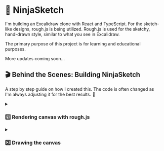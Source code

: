 # 🎨 NinjaSketch

I'm building an Excalidraw clone with React and TypeScript. For the sketch-like designs, rough.js is being utilized. Rough.js is used for the sketchy, hand-drawn style, similar to what you see in Excalidraw.

The primary purpose of this project is for learning and educational purposes.

More updates coming soon...

## 🎬 Behind the Scenes: Building NinjaSketch
 
A step by step guide on how I created this. The code is often changed as I'm always adjusting it for the best results. 🔮

<details> 
<summary><h3> 1️⃣ Rendering canvas with rough.js </h3> </summary>  

In the `useLayoutEffect`, I first grab the canvas from the webpage and prepare it for drawing. I'm doing this because I don't want old sketches to mix with the new one, ensuring a clean and clear drawing every time.

It clears any previous drawings to start fresh. Then, I use rough.js to make the drawings look sketchy and hand-drawn.

A rectangle is drawn on this prepared canvas. All of this is done before the browser updates the display, which means the drawing appears all at once.

```javascript
import { useLayoutEffect } from "react";
import rough from "roughjs";

export default function App() {
  useLayoutEffect(() => {
    const canvas = document.getElementById("canvas") as HTMLCanvasElement;
    const context = canvas.getContext("2d") as CanvasRenderingContext2D;
    context.clearRect(0, 0, canvas.width, canvas.height);

    const roughCanvas = rough.canvas(canvas);
    const rect = roughCanvas.rectangle(10, 10, 200, 200);
    roughCanvas.draw(rect);
  });

  return (
    <div>
      <canvas id="canvas" width={window.innerWidth} height={window.innerHeight}>
        Canvas
      </canvas>
    </div>
  );
}
```
</details>
<details>
<summary><h3>2️⃣ Drawing the canvas</h3> </summary>  

When I press the mouse down, the `handleMouseDown` function activates. It indicates I'm starting to draw by setting the `drawing` state to true. This means I'm beginning a new shape right where my cursor is at. The shape I draw, a line or rectangle, is decided by my previous choice and tracked by the `elementType` state, and the radio buttons let me switch between lines and rectangles.

While I move the mouse, the `handleMouseMove` function activates. If I'm drawing, the shape follows my cursor.

On the technical side, I find the last drawing I started with `const index = elements.length - 1;`. I then capture my mouse's current position with `const { clientX, clientY } = event;`. The `const { x1, y1 } = elements[index];` gets the starting point of my current shape, basically marking the first corner or line end. Using the initial and current positions, I update the shape I'm drawing with `const updateElement = createElement(x1, y1, clientX, clientY);`. Next, I make a copy of all my drawings and update the most recent one, the shape I'm currently changing, with the new version. This updated collection is then saved back into the `elements` state.

The drawing stops when I release the mouse, which the `handleMouseUp` function handles, ending the drawing.

I store every stroke and shape in an array, which is the `elements` state, and `useLayoutEffect` redraws the canvas with each new addition.

The clear button empties the array for a fresh canvas.

```javascript
import { MouseEvent, useLayoutEffect, useState } from "react";
import rough from "roughjs";

type ElementType = {
  x1: number;
  y1: number;
  x2: number;
  y2: number;
  // TODO: add type
  // eslint-disable-next-line @typescript-eslint/no-explicit-any
  roughElement: any;
};

export default function App() {
  const [elements, setElements] = useState<ElementType[]>([]);
  const [drawing, setDrawing] = useState(false);
  const [elementType, setElementType] = useState<"line" | "rectangle">("line");

  const generator = rough.generator();

  const createElement = (
    x1: number,
    y1: number,
    x2: number,
    y2: number
  ): ElementType => {
    const roughElement =
      elementType === "line"
        ? generator.line(x1, y1, x2, y2)
        : generator.rectangle(x1, y1, x2 - x1, y2 - y1);
    return { x1, y1, x2, y2, roughElement };
  };

  useLayoutEffect(() => {
    const canvas = document.getElementById("canvas") as HTMLCanvasElement;
    const context = canvas.getContext("2d") as CanvasRenderingContext2D;
    context.clearRect(0, 0, canvas.width, canvas.height);
    const roughCanvas = rough.canvas(canvas);
    elements.forEach(({ roughElement }) => {
      roughCanvas.draw(roughElement);
    });
  }, [elements]);

  const handleMouseDown = (event: MouseEvent<HTMLCanvasElement>) => {
    setDrawing(true);
    const { clientX, clientY } = event;
    const element = createElement(clientX, clientY, clientX, clientY);
    setElements((prevState) => [...prevState, element]);
  };

  const handleMouseMove = (event: MouseEvent<HTMLCanvasElement>) => {
    if (!drawing) {
      return;
    }
    const index = elements.length - 1;
    const { clientX, clientY } = event;
    const { x1, y1 } = elements[index];
    const updateElement = createElement(x1, y1, clientX, clientY);
    const elementsCopy = [...elements];
    elementsCopy[index] = updateElement;
    setElements(elementsCopy);
  };

  const handleMouseUp = () => {
    setDrawing(false);
  };
  return (
    <div>
      <div style={{ position: "fixed" }}>
        <button onClick={() => setElements([])}>Clear</button>
        <input
          type="radio"
          name="line"
          id="line"
          checked={elementType === "line"}
          onChange={() => setElementType("line")}
        />
        <label htmlFor="line">line</label>
        <input
          type="radio"
          name="rectangle"
          id="rectangle"
          checked={elementType === "rectangle"}
          onChange={() => setElementType("rectangle")}
        />
        <label htmlFor="rectangle">rectangle</label>
      </div>
      <canvas
        id="canvas"
        width={window.innerWidth}
        height={window.innerHeight}
        onMouseDown={handleMouseDown}
        onMouseUp={handleMouseUp}
        onMouseMove={handleMouseMove}
      >
        Canvas
      </canvas>
    </div>
  );
}
```

</details>
